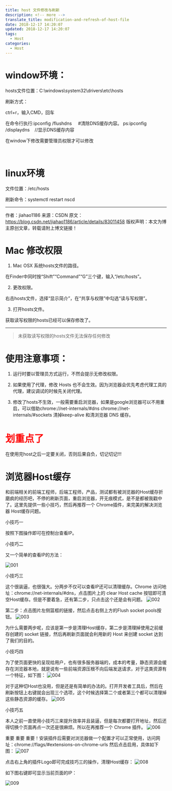 ```yaml
---
title: host 文件修改与刷新
description: <!-- more -->
translate_title: modification-and-refresh-of-host-file
date: 2018-12-17 14:20:07
updated: 2018-12-17 14:20:07
tags:
  - Host
categories:
  - Host
---
```


# window环境：

hosts文件位置：C:\windows\system32\drivers\etc\hosts

刷新方式：

ctrl+r，输入CMD，回车

在命令行执行:ipconfig /flushdns     #清除DNS缓存内容。
ps:ipconfig /displaydns    //显示DNS缓存内容

在window下修改需要管理员权限才可以修改

 

# linux环境

文件位置：/etc/hosts

刷新命令：systemctl restart nscd

--------------------- 
作者：jiahao1186 
来源：CSDN 
原文：https://blog.csdn.net/jiahao1186/article/details/83011458 
版权声明：本文为博主原创文章，转载请附上博文链接！


# Mac 修改权限

1. Mac OSX 系统hosts文件的路径。

在Finder中同时按“Shift”“Command”“G”三个键，输入“/etc/hosts”。

2. 更改权限。

右击hosts文件，选择“显示简介”，在“共享与权限”中勾选“读与写权限”。

3. 打开hosts文件。

获取读写权限的hosts已经可以保存修改了。


------------------------------------

> 未获取读写权限的hosts文件无法保存任何修改


# 使用注意事项：
1. 运行时要以管理员方式运行，不然会提示无修改权限。

2. 如果使用了代理，修改 Hosts 也不会生效。因为浏览器会优先考虑代理工具的代理，建议调试的时候先关闭代理。

3. 修改了hosts不生效，一般需要重启浏览器，如果是google浏览器可以不用重启，可以借助chrome://net-internals/#dns  chrome://net-internals/#sockets  清掉keep-alive 和清浏览器 DNS 缓存。


# <font style="color: red; font-size: 30px;">划重点了</font>

在使用完host之后一定要关闭，否则后果自负，切记切记!!!

 

 # 浏览器Host缓存

 和前端相关的前端工程师，后端工程师，产品，测试都有被浏览器的Host缓存折磨疯的经历吧，不停的刷新页面，重启浏览器，开无痕模式，是不是都被我戳中了。这里先提供一些小技巧，然后再推荐一个 Chrome插件，来完美的解决浏览器 Host缓存问题。

小技巧一

按照下图操作即可在控制台查看IP。

小技巧二

又一个简单的查看IP的方法：

![001](/images/host/001.JPEG)

小技巧三

这个很装逼，也很强大。分两步不仅可以查看IP还可以清理缓存。Chrome 访问地址：chrome://net-internals/#dns，点击图片上的 clear Host cache 按钮即可清空Host缓存。但是不要着急，还有第二步，只点击这个还是会有问题。
![002](/images/host/002.JPEG)

第二步：点击图片左侧篮框的链接，然后点击右侧上方的Flush socket pools按钮。
![003](/images/host/003.JPEG)

为什么需要两步呢，应该是第一步是清理Host缓存，第二步是清理掉使用之前缓存创建的 socket 链接，然后再刷新页面就会利用新的 Host 来创建 socket 达到了我们的目的。

小技巧四

为了使页面更快的呈现给用户，也有很多服务器端的，成本的考量，静态资源会缓存在浏览器本地，就是说有一些前端资源压根不向后端发送请求，对于这类资源有一个特征，如下图：
![004](/images/host/004.JPEG)

对于这种切Host也没用，但是还是有简单的办法的。打开开发者工具后，然后在刷新按钮上右键就会出现三个选项，这个时候选择第二个或者第三个都可以清理掉这些静态资源的缓存。
![005](/images/host/005.JPEG)

小技巧五

本人之前一直使用小技巧三来提升效率并且装逼，但是每次都要打开地址，然后还得切换个页面再点一次还是很麻烦。所以在再推荐一个 Chrome 插件。
![006](/images/host/006.JPEG)

重要 重要 重要！安装插件后需要对浏览器做一个配置才可以正常使用，访问网址：chrome://flags/#extensions-on-chrome-urls 然后点击启用，具体如下图：
![007](/images/host/007.JPEG)

点击右上角的插件Logo即可完成技巧三的操作，清理Host缓存：
![008](/images/host/008.JPEG)

如下图右键即可显示当前页面的IP：

![009](/images/host/009.JPEG)